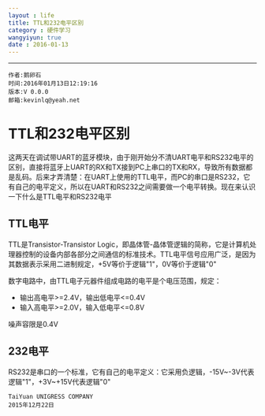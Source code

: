 ```yaml
---
layout : life
title: TTL和232电平区别
category : 硬件学习
wangyiyun: true
date : 2016-01-13
---
```


******

    作者:鹅卵石
    时间:2016年01月13日12:19:16
    版本:V 0.0.0
    邮箱:kevinlq@yeah.net

<!-- more -->

# TTL和232电平区别

这两天在调试带UART的蓝牙模块，由于刚开始分不清UART电平和RS232电平的区别，直接将蓝牙上UART的RX和TX接到PC上串口的TX和RX，导致所有数据都是乱码。后来才弄清楚：在UART上使用的TTL电平，而PC的串口是RS232，它有自己的电平定义，所以在UART和RS232之间需要做一个电平转换。现在来认识一下什么是TTL电平和RS232电平

## TTL电平
TTL是Transistor-Transistor Logic，即晶体管-晶体管逻辑的简称，它是计算机处理器控制的设备内部各部分之间通信的标准技术。TTL电平信号应用广泛，是因为其数据表示采用二进制规定，+5V等价于逻辑"1"，0V等价于逻辑"0"

数字电路中，由TTL电子元器件组成电路的电平是个电压范围，规定：

* 输出高电平>=2.4V，输出低电平<=0.4V
* 输入高电平>=2.0V，输入低电平<=0.8V

噪声容限是0.4V

## 232电平

RS232是串口的一个标准，它有自己的电平定义：它采用负逻辑，-15V~-3V代表逻辑"1"，+3V~+15V代表逻辑"0"


```
TaiYuan UNIGRESS COMPANY
2015年12月22日
```